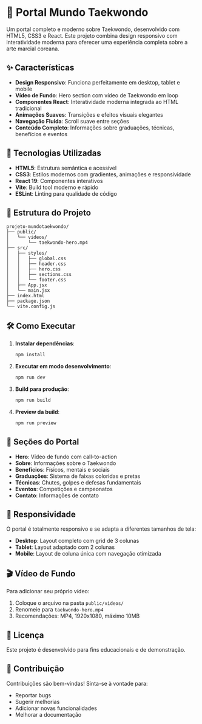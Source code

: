# 🥋 Portal Mundo Taekwondo

Um portal completo e moderno sobre Taekwondo, desenvolvido com HTML5, CSS3 e React. Este projeto combina design responsivo com interatividade moderna para oferecer uma experiência completa sobre a arte marcial coreana.

## ✨ Características

- **Design Responsivo**: Funciona perfeitamente em desktop, tablet e mobile
- **Vídeo de Fundo**: Hero section com vídeo de Taekwondo em loop
- **Componentes React**: Interatividade moderna integrada ao HTML tradicional
- **Animações Suaves**: Transições e efeitos visuais elegantes
- **Navegação Fluida**: Scroll suave entre seções
- **Conteúdo Completo**: Informações sobre graduações, técnicas, benefícios e eventos

## 🚀 Tecnologias Utilizadas

- **HTML5**: Estrutura semântica e acessível
- **CSS3**: Estilos modernos com gradientes, animações e responsividade
- **React 19**: Componentes interativos
- **Vite**: Build tool moderno e rápido
- **ESLint**: Linting para qualidade de código

## 📁 Estrutura do Projeto

```
projeto-mundotaekwondo/
├── public/
│   └── videos/
│       └── taekwondo-hero.mp4
├── src/
│   ├── styles/
│   │   ├── global.css
│   │   ├── header.css
│   │   ├── hero.css
│   │   ├── sections.css
│   │   └── footer.css
│   ├── App.jsx
│   └── main.jsx
├── index.html
├── package.json
└── vite.config.js
```

## 🛠️ Como Executar

1. **Instalar dependências**:
   ```bash
   npm install
   ```

2. **Executar em modo desenvolvimento**:
   ```bash
   npm run dev
   ```

3. **Build para produção**:
   ```bash
   npm run build
   ```

4. **Preview da build**:
   ```bash
   npm run preview
   ```

## 🎨 Seções do Portal

- **Hero**: Vídeo de fundo com call-to-action
- **Sobre**: Informações sobre o Taekwondo
- **Benefícios**: Físicos, mentais e sociais
- **Graduações**: Sistema de faixas coloridas e pretas
- **Técnicas**: Chutes, golpes e defesas fundamentais
- **Eventos**: Competições e campeonatos
- **Contato**: Informações de contato

## 📱 Responsividade

O portal é totalmente responsivo e se adapta a diferentes tamanhos de tela:
- **Desktop**: Layout completo com grid de 3 colunas
- **Tablet**: Layout adaptado com 2 colunas
- **Mobile**: Layout de coluna única com navegação otimizada

## 🎬 Vídeo de Fundo

Para adicionar seu próprio vídeo:
1. Coloque o arquivo na pasta `public/videos/`
2. Renomeie para `taekwondo-hero.mp4`
3. Recomendações: MP4, 1920x1080, máximo 10MB

## 📄 Licença

Este projeto é desenvolvido para fins educacionais e de demonstração.

## 🤝 Contribuição

Contribuições são bem-vindas! Sinta-se à vontade para:
- Reportar bugs
- Sugerir melhorias
- Adicionar novas funcionalidades
- Melhorar a documentação